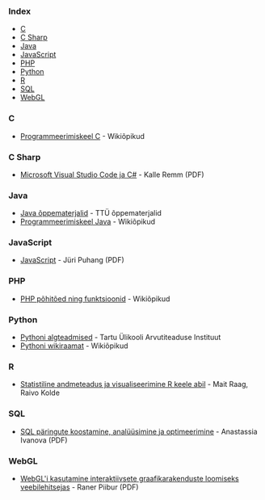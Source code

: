 ### Index

-   [C](#c)
-   [C Sharp](#c-sharp)
-   [Java](#java)
-   [JavaScript](#javascript)
-   [PHP](#php)
-   [Python](#python)
-   [R](#r)
-   [SQL](#sql)
-   [WebGL](#webgl)

### C

-   [Programmeerimiskeel C](https://et.wikibooks.org/wiki/Programmeerimiskeel_C) - Wikiõpikud

### C Sharp

-   [Microsoft Visual Studio Code ja C#](https://digiarhiiv.ut.ee/Ained/Doc/VFailid/CSharp_ja_VS.pdf) - Kalle Remm (PDF)

### Java

-   [Java õppematerjalid](https://ained.ttu.ee/javadoc/index.html) - TTÜ õppematerjalid
-   [Programmeerimiskeel Java](https://et.wikibooks.org/wiki/Programmeerimiskeel_Java) - Wikiõpikud

### JavaScript

-   [JavaScript](http://puhang.tpt.edu.ee/raamatud/JavaScript_konspekt.pdf) - Jüri Puhang (PDF)

### PHP

-   [PHP põhitõed ning funktsioonid](https://et.wikibooks.org/wiki/PHP) - Wikiõpikud

### Python

-   [Pythoni algteadmised](https://courses.cs.ut.ee/MTAT.03.100/2012_fall/uploads/opik/00_eessona.html) - Tartu Ülikooli Arvutiteaduse Instituut
-   [Pythoni wikiraamat](https://et.wikibooks.org/wiki/Python) - Wikiõpikud

### R

-   [Statistiline andmeteadus ja visualiseerimine R keele abil](https://andmeteadus.github.io/2015/rakendustarkvara_R/) - Mait Raag, Raivo Kolde

### SQL

-   [SQL päringute koostamine, analüüsimine ja optimeerimine](https://comserv.cs.ut.ee/home/files/Ivanova_Informaatika_2017.pdf?study=ATILoputoo&reference=C408CC06DE4620A985CDF60C2678C97AE45017AB) - Anastassia Ivanova (PDF)

### WebGL

-   [WebGL'i kasutamine interaktiivsete graafikarakenduste loomiseks veebilehitsejas](http://www.cs.tlu.ee/teemaderegister/get_file.php?id=351) - Raner Piibur (PDF)
